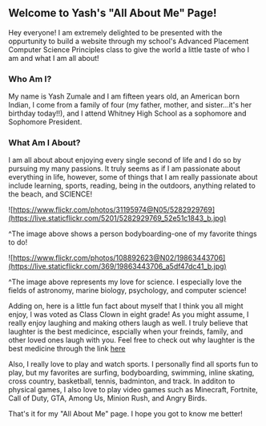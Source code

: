## Welcome to Yash's "All About Me" Page!

  Hey everyone! I am extremely delighted to be presented with the oppurtunity to build a website through my school's Advanced Placement Computer Science Principles class to give the world a little taste of who I am and what I am all about! 

### Who Am I?

  My name is Yash Zumale and I am fifteen years old, an American born Indian, I come from a family of four (my father, mother, and sister...it's her birthday today!!), and I attend Whitney High School as a sophomore and Sophomore President.

### What Am I About?

  I am all about about enjoying every single second of life and I do so by pursuing my many passions. It truly seems as if I am passionate about everything in life, however, some of things that I am really passionate about include learning, sports, reading, being in the outdoors, anything related to the beach, and SCIENCE!

![https://www.flickr.com/photos/31195974@N05/5282929769](https://live.staticflickr.com/5201/5282929769_52e51c1843_b.jpg)

^The image above shows a person bodyboarding-one of my favorite things to do!

![https://www.flickr.com/photos/108892623@N02/19863443706](https://live.staticflickr.com/369/19863443706_a5df47dc41_b.jpg)

^The image above represents my love for science. I especially love the fields of astronomy, marine biology, psychology, and computer science!

  Adding on, here is a little fun fact about myself that I think you all might enjoy, I was voted as Class Clown in eight grade! As you might assume, I really enjoy laughing and making others laugh as well. I truly believe that laughter is the best medicince, espcially when your freinds, family, and other loved ones laugh with you. Feel free to check out why laughter is the best medicine through the link [here](https://www.forbes.com/sites/daviddisalvo/2017/06/05/six-science-based-reasons-why-laughter-is-the-best-medicine/#4b2fb7d47f04)
  
  Also, I really love to play and watch sports. I personally find all sports fun to play, but my favorites are surfing, bodyboarding, swimming, inline skating, cross country, basketball, tennis, badminton, and track. In additon to physical games, I also love to play video games such as Minecraft, Fortnite, Call of Duty, GTA, Among Us, Minion Rush, and Angry Birds.
  
  That's it for my "All About Me" page. I hope you got to know me better!
